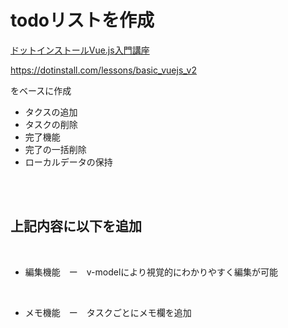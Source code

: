 <h1>todoリストを作成</h1>
<div>
  <a href="https://dotinstall.com/lessons/basic_vuejs_v2">
    <p>ドットインストールVue.js入門講座</p>
    <p>https://dotinstall.com/lessons/basic_vuejs_v2</p>
  </a>
  <p>をベースに作成</p>
  <ul>
    <li>タクスの追加</li>
    <li>タスクの削除</li>
    <li>完了機能</li>
    <li>完了の一括削除</li>
    <li>ローカルデータの保持</li>
  </ul>
</ｄiv>

<br><br>

<div>
  <h2>上記内容に以下を追加</h2><br>
  <ul>
    <li>
      <p>編集機能　ー　v-modelにより視覚的にわかりやすく編集が可能</p>
      <br>
    </li>
    <li>
      <p>メモ機能　ー　タスクごとにメモ欄を追加</p>
      <br>
    </li>
  </ul>
</div>
